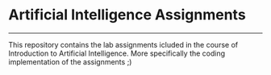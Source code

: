 # Artificial Intelligence Assignments
<hr>
This repository contains the lab assignments icluded in the course of Introduction to Artificial Intelligence. More specifically the coding implementation of the assignments ;)  
